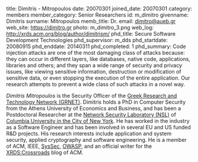 title: Dimitris - Mitropoulos
date: 20070301
joined_date: 20070301
category: members
member_category: Senior Researchers
id: m_dimitro
givenname: Dimitris
surname: Mitropoulos
memb_title: Dr.
email: dimitro@aueb.gr
web_site: https://dimitro.gr
photo: m_dimitro_3.png
web_log: http://xrds.acm.org/blog/author/dimitrism/
phd_title: Secure Software Development Technologies
phd_supervisor: m_dds
phd_startdate: 20080915
phd_enddate: 20140311
phd_completed: 1
phd_summary: Code injection attacks are one of the most damaging class of attacks because: they can occur in different layers, like databases, native code, applications, libraries and others; and they span a wide range of security and privacy issues, like viewing sensitive information, destruction or modification of sensitive data, or even stopping the execution of the entire application. Our research attempts to prevent a wide class of such attacks in a novel way.


_Dimitris Mitropoulos_ is the Security Officer of the [Greek Research and Technology Network (GRNET)](https://grnet.gr/).
Dimitris holds a PhD in Computer Security from the Athens University of Economics and Business, and has been a Postdoctoral Researcher at the [Network Security Laboratory (NSL)](http://nsl.cs.columbia.edu/people.html) of [Columbia University in the City of New York](http://www.columbia.edu/). He has worked in the industry as a Software Engineer and has been involved in several EU and US funded R&D projects. His research interests include application and system security, applied cryptography and software engineering. He is a member of ACM, IEEE, [SysSec](http://www.syssec-project.eu/community/members/), [OWASP](http://www.owasp.org/index.php/Greece), and an official writer for the [XRDS:Crossroads](http://xrds.acm.org/blog/?author=8) blog of ACM.
